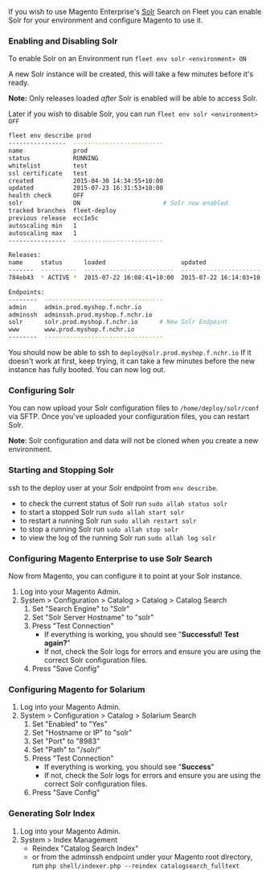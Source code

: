 If you wish to use Magento Enterprise's [Solr](http://lucene.apache.org/solr/) Search on Fleet
you can enable Solr for your environment and configure Magento to use it.

### Enabling and Disabling Solr

To enable Solr on an Environment run `fleet env solr <environment> ON`

A new Solr instance will be created, this will take
a few minutes before it's ready.

**Note:** Only releases loaded *after* Solr is enabled will be able to access
Solr.

Later if you wish to disable Solr, you can run `fleet env solr <environment> OFF`


```sh
fleet env describe prod
----------------  -------------------------
name              prod
status            RUNNING
whitelist         test
ssl certificate   test
created           2015-04-30 14:34:55+10:00
updated           2015-07-23 16:31:53+10:00
health check      OFF
solr              ON                       # Solr now enabled
tracked branches  fleet-deploy
previous release  ecc1e5c
autoscaling min   1
autoscaling max   1
----------------  -------------------------

Releases:
name     status      loaded                     updated                      frontends
-------  ----------  -------------------------  -------------------------  -----------
784eb43  * ACTIVE *  2015-07-22 16:08:41+10:00  2015-07-22 16:14:03+10:00            1

Endpoints:
--------  ---------------------------------
admin     admin.prod.myshop.f.nchr.io
adminssh  adminssh.prod.myshop.f.nchr.io
solr      solr.prod.myshop.f.nchr.io      # New Solr Endpoint
www       www.prod.myshop.f.nchr.io
--------  ---------------------------------
```

You should now be able to ssh to `deploy@solr.prod.myshop.f.nchr.io`
If it doesn't work at first, keep trying, it can take a few minutes before the new instance
has fully booted. You can now log out.

### Configuring Solr

You can now upload your Solr configuration files to `/home/deploy/solr/conf` via SFTP.
Once you've uploaded your configuration files, you can restart Solr.

**Note**: Solr configuration and data will not be cloned when you create a new environment.

### Starting and Stopping Solr

ssh to the deploy user at your Solr endpoint from `env describe`.

 * to check the current status of Solr run `sudo allah status solr`
 * to start a stopped Solr run `sudo allah start solr`
 * to restart a running Solr run `sudo allah restart solr`
 * to stop a running Solr run `sudo allah stop solr`
 * to view the log of the running Solr run `sudo allah log solr`

### Configuring Magento Enterprise to use Solr Search

Now from Magento, you can configure it to point at your Solr instance.

 1. Log into your Magento Admin.
 1. System > Configuration > Catalog > Catalog > Catalog Search
     1. Set "Search Engine" to "Solr"
     1. Set "Solr Server Hostname" to "solr"
     1. Press "Test Connection"
        * If everything is working, you should see "**Successful! Test again?**"
        * If not, check the Solr logs for errors and ensure you are using the correct Solr configuration files.
     1. Press "Save Config"

### Configuring Magento for Solarium

 1. Log into your Magento Admin.
 1. System > Configuration > Catalog > Solarium Search
     1. Set "Enabled" to "Yes"
     1. Set "Hostname or IP" to "solr"
     1. Set "Port" to "8983"
     1. Set "Path" to "/solr/"
     1. Press "Test Connection"
        * If everything is working, you should see "**Success**"
        * If not, check the Solr logs for errors and ensure you are using the correct Solr configuration files.
     1. Press "Save Config"

### Generating Solr Index
 1. Log into your Magento Admin.
 1. System > Index Management
     * Reindex "Catalog Search Index"
     * or from the adminssh endpoint under your Magento root directory, run `php shell/indexer.php --reindex catalogsearch_fulltext`
